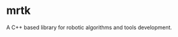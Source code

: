 mrtk
================================

A C++ based library for robotic algorithms and tools development.
